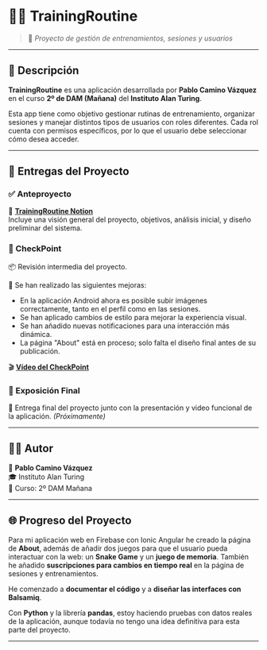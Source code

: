 # 🏋️‍♂️ TrainingRoutine

> 🧠 *Proyecto de gestión de entrenamientos, sesiones y usuarios*

---

## 📌 Descripción

**TrainingRoutine** es una aplicación desarrollada por **Pablo Camino Vázquez** en el curso **2º de DAM (Mañana)** del **Instituto Alan Turing**.

Esta app tiene como objetivo gestionar rutinas de entrenamiento, organizar sesiones y manejar distintos tipos de usuarios con roles diferentes. Cada rol cuenta con permisos específicos, por lo que el usuario debe seleccionar cómo desea acceder.

---

## 📁 Entregas del Proyecto

### ✅ Anteproyecto

📄 [**TrainingRoutine Notion**](https://www.notion.so/Training-Routine-Anteproyecto-1c6178ef7c778002b9cbf608969e1ae7?pvs=4)  
Incluye una visión general del proyecto, objetivos, análisis inicial, y diseño preliminar del sistema.

### 📍 CheckPoint

📦 Revisión intermedia del proyecto.

🔧 Se han realizado las siguientes mejoras:

- En la aplicación Android ahora es posible subir imágenes correctamente, tanto en el perfil como en las sesiones.
- Se han aplicado cambios de estilo para mejorar la experiencia visual.
- Se han añadido nuevas notificaciones para una interacción más dinámica.
- La página "About" está en proceso; solo falta el diseño final antes de su publicación.

🎬 [**Vídeo del CheckPoint**](https://youtu.be/BG-848AtvHg)

### 🎤 Exposición Final

🧾 Entrega final del proyecto junto con la presentación y video funcional de la aplicación. *(Próximamente)*

---

## 🧑‍💻 Autor

📌 **Pablo Camino Vázquez**  
🎓 Instituto Alan Turing  
🧭 Curso: 2º DAM Mañana  

---

## 🌐 Progreso del Proyecto

Para mi aplicación web en Firebase con Ionic Angular he creado la página de **About**, además de añadir dos juegos para que el usuario pueda interactuar con la web: un **Snake Game** y un **juego de memoria**. También he añadido **suscripciones para cambios en tiempo real** en la página de sesiones y entrenamientos.

He comenzado a **documentar el código** y a **diseñar las interfaces con Balsamiq**.

Con **Python** y la librería **pandas**, estoy haciendo pruebas con datos reales de la aplicación, aunque todavía no tengo una idea definitiva para esta parte del proyecto.

---
